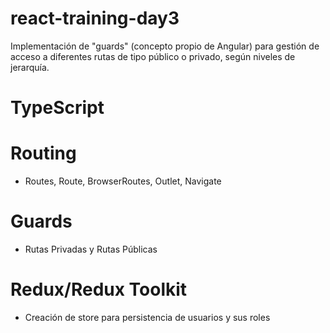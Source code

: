 # react-training-day3

Implementación de "guards" (concepto propio de Angular) para gestión de acceso a diferentes rutas de tipo público o privado, según niveles de jerarquía.

# TypeScript

# Routing
  - Routes, Route, BrowserRoutes, Outlet, Navigate

# Guards
  - Rutas Privadas y Rutas Públicas
  
# Redux/Redux Toolkit
  - Creación de store para persistencia de usuarios y sus roles
